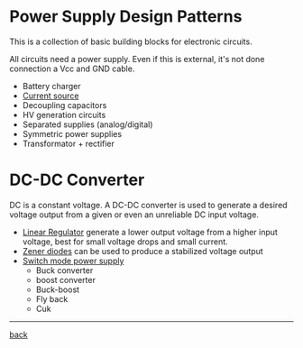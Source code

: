 # Power Supply Design Patterns

This is a collection of basic building blocks for electronic circuits.

All circuits need a power supply.
Even if this is external, it's not done connection a Vcc and GND cable.

- Battery charger
- [Current source](current-source/README.md)
- Decoupling capacitors
- HV generation circuits
- Separated supplies (analog/digital)
- Symmetric power supplies
- Transformator + rectifier

# DC-DC Converter

DC is a constant voltage. 
A DC-DC converter is used to generate a desired voltage output from a given or even an unreliable DC input voltage.

- [Linear Regulator](linear-regulator/README.md)
  generate a lower output voltage from a higher input voltage, best for small voltage drops and small current. 
- [Zener diodes](zener-diode/README.md) can be used to produce a stabilized voltage output
- [Switch mode power supply](switch-mode-supplies/README.md)
  - Buck converter
  - boost converter
  - Buck-boost
  - Fly back
  - Cuk

--- 

[back](../README.md)